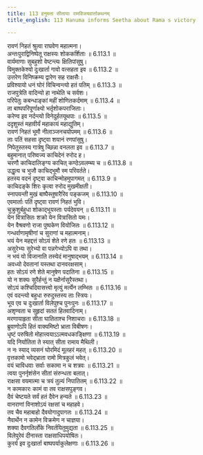 ```yaml
---
title: 113 हनुमता सीतायाः रामविजयवार्ताकथनम्
title_english: 113 Hanuma informs Seetha about Rama s victory

---
```

<div class="audioEmbed"  caption="श्रीराम-हरिसीताराममूर्ति-घनपाठिभ्यां वचनम्" src="https://archive.org/download/Ramayana-recitation-Sriram-harisItArAmamUrti-Ghanapaati-v2/Kanda_6/Kanda_6_YK-113-Hanuma_informs_Seetha_about_Rama_s_victory__0.mp3"></div>

  
रावणं निहतं श्रुत्वा राघवेण महात्मना।  
अन्तःपुराद्विनिष्पेतू राक्षस्यः शोककर्शिताः ॥ 6.113.1 ॥   
वार्यमाणाः सुबहुशो वेष्टन्त्यः क्षितिपांसुषु।  
विमुक्तकेश्यो दुःखार्ता गावो वत्सहता इव ॥ 6.113.2 ॥   
उत्तरेण विनिष्क्रम्य द्वारेण सह राक्षसैः।  
प्रविश्यायो धनं घोरं विचिन्वन्त्यो हतं पतिम् ॥ 6.113.3 ॥   
राजपुत्रेति वादिन्यो हा नाथेति च सर्वशः।  
परिपेतुः कबन्धाङ्कां महीं शोणितकर्दमाम् ॥ 6.113.4 ॥   
ता बाष्पपरिपूर्णाक्ष्यो भर्तृशोकपराजिताः।  
करेण्व इव नर्दन्त्यो विनेदुर्हतयूथपाः ॥ 6.113.5 ॥   
ददृशुस्तं महावीर्यं महाकायं महाद्युतिम्।  
रावणं निहतं भूमौ नीलाञ्जनचयोपमम् ॥ 6.113.6 ॥   
ताः पतिं सहसा दृष्ट्वा शयानं रणपांसुषु।  
निपेतुस्तस्य गात्रेषु च्छिन्ना वनलता इव ॥ 6.113.7 ॥   
बहुमानात् परिष्वज्य काचिदेनं रुरोद ह।  
चरणौ काचिदालिङ्ग्य काचित् कण्ठेऽवलम्ब्य च ॥ 6.113.8 ॥   
उद्धृत्य च भुजौ काचिद्भूमौ स्म परिवर्तते।  
हतस्य वदनं दृष्ट्वा काचिन्मोहमुपागमत् ॥ 6.113.9 ॥   
काचिदङ्के शिरः कृत्वा रुरोद मुखमीक्षती।  
स्नापयन्ती मुखं बाष्पैस्तुषारैरिव पङ्कजम् ॥ 6.113.10 ॥   
एवमार्ताः पतिं दृष्ट्वा रावणं निहतं भुवि।  
चुक्रुशुर्बहुधा शोकाद्भूयस्ताः पर्यदेवयन् ॥ 6.113.11 ॥   
येन वित्रासितः शक्रो येन वित्रासितो यमः।  
येन वैश्रवणो राजा पुष्पकेण वियोजितः ॥ 6.113.12 ॥   
गन्धर्वाणामृषीणां च सुराणां च महात्मनाम्।  
भयं येन महद्दत्तं सोऽयं शेते रणे हतः ॥ 6.113.13 ॥   
असुरेभ्यः सुरेभ्यो वा पन्नगेभ्योऽपि वा तथा।  
न भयं यो विजानाति तस्येदं मानुषाद्भयम् ॥ 6.113.14 ॥   
अवध्यो देवतानां यस्तथा दानवरक्षसाम्।  
हतः सोऽयं रणे शेते मानुषेण पदातिना ॥ 6.113.15 ॥   
यो न शक्यः सुरैर्हन्तुं न यक्षैर्नासुरैस्तथा।  
सोऽयं कश्चिदिवासत्त्वो मृत्युं मर्त्येन लम्भितः ॥ 6.113.16 ॥   
एवं वदन्त्यो बहुधा रुरुदुस्तस्य ताः स्त्रियः।  
भूय एव च दुःखार्ता विलेपुश्च पुनःपुनः ॥ 6.113.17 ॥   
अशृण्वता च सुहृदां सततं हितवादिनाम्।  
मरणायाहृता सीता घातिताश्च निशाचराः ॥ 6.113.18 ॥   
ब्रुवाणोऽपि हितं वाक्यमिष्टो भ्राता विबीषणः।  
धृष्टं परुषितो मोहात्त्वयाऽऽत्मवधकाङ्क्षिणा ॥ 6.113.19 ॥   
यदि निर्यातिता ते स्यात् सीता रामाय मैथिली।  
न नः स्याद् व्यसनं घोरमिदं मूलहरं महत् ॥ 6.113.20 ॥   
वृत्तकामो भवेद्भ्राता रामो मित्रकुलं भवेत्।  
वयं चाविधवाः सर्वाः सकामा न च शत्रवः ॥ 6.113.21 ॥   
त्वया पुनर्नृशंसेन सीतां संरुन्धता बलात्।  
राक्षसा वयमात्मा च त्रयं तुल्यं निपातितम् ॥ 6.113.22 ॥   
न कामकारः कामं वा तव राक्षसपुङ्गव।  
दैवं चेष्टयते सर्वं हतं दैवेन हन्यते ॥ 6.113.23 ॥   
वानराणां विनाशोऽयं रक्षसां च महाहवे।  
तव चैव महाबाहो दैवयोगादुपागतः ॥ 6.113.24 ॥   
नैवार्थेन न कामेन विक्रमेण न चाज्ञया।  
शक्या दैवगतिर्लोके निवर्तयितुमुद्यता ॥ 6.113.25 ॥   
विलेपुरेवं दीनास्ता राक्षसाधिपयोषितः।  
कुरर्य इव दुःखार्ता बाष्पपर्याकुलेक्षणाः ॥ 6.113.26 ॥   